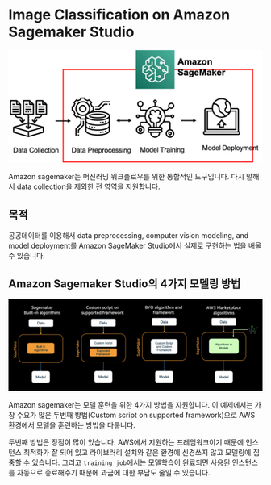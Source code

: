 # Image Classification on Amazon Sagemaker Studio

![machine_learning_with_sagemaker](machine_learning_with_sagemaker.png)

Amazon sagemaker는 머신러닝 워크플로우를 위한 통합적인 도구입니다. 다시 말해서 data collection을 제외한 전 영역을 지원합니다.

## 목적

공공데이터를 이용해서 data preprocessing, computer vision modeling, and model deployment를 Amazon SageMaker Studio에서 실제로 구현하는 법을 배울 수 있습니다.


## Amazon Sagemaker Studio의 4가지 모델링 방법

![sagemaker_modeling_type.png](sagemaker_modeling_type.png)

Amazon sagemaker는 모델 훈련을 위한 4가지 방법을 지원합니다. 이 예제에서는 가장 수요가 많은 두번째 방법(Custom script on supported framework)으로 AWS 환경에서 모델을 훈련하는 방법을 다룹니다.

두번째 방법은 장점이 많이 있습니다. AWS에서 지원하는 프레임워크이기 때문에 인스턴스 최적화가 잘 되어 있고 라이브러리 설치와 같은 환경에 신경쓰지 않고 모델링에 집중할 수 있습니다. 그리고 ```training job```에서는 모델학습이 완료되면 사용된 인스턴스를 자동으로 종료해주기 때문에 과금에 대한 부담도 줄일 수 있습니다.